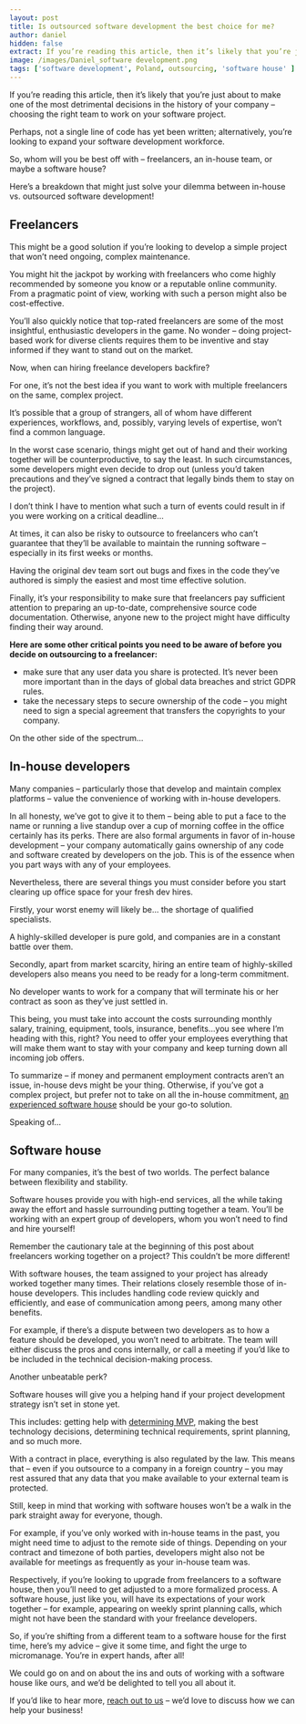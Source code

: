 ```yaml
---
layout: post
title: Is outsourced software development the best choice for me?
author: daniel
hidden: false
extract: If you’re reading this article, then it’s likely that you’re just about to make one of the most detrimental decisions in the history of your company – choosing the right team to work on your software project. Perhaps, not a single line of code has yet been written; alternatively, you’re looking to expand your software development workforce. So, whom will you be best off with – freelancers, an in-house team, or maybe a software house?
image: /images/Daniel_software development.png
tags: ['software development', Poland, outsourcing, 'software house' ]  
---
```


If you’re reading this article, then it’s likely that you’re just about to make one of the most detrimental decisions in the history of your company – choosing the right team to work on your software project.

Perhaps, not a single line of code has yet been written; alternatively, you’re looking to expand your software development workforce.

So, whom will you be best off with – freelancers, an in-house team, or maybe a software house?

Here’s a breakdown that might just solve your dilemma between in-house vs. outsourced software development!

## Freelancers

This might be a good solution if you’re looking to develop a simple project that won’t need ongoing, complex maintenance.

You might hit the jackpot by working with freelancers who come highly recommended by someone you know or a reputable online community. From a pragmatic point of view, working with such a person might also be cost-effective.

You’ll also quickly notice that top-rated freelancers are some of the most insightful, enthusiastic developers in the game. No wonder – doing project-based work for diverse clients requires them to be inventive and stay informed if they want to stand out on the market.

Now, when can hiring freelance developers backfire?

For one, it’s not the best idea if you want to work with multiple freelancers on the same, complex project.

It’s possible that a group of strangers, all of whom have different experiences, workflows, and, possibly, varying levels of expertise, won’t find a common language.

In the worst case scenario, things might get out of hand and their working together will be counterproductive, to say the least. In such circumstances, some developers might even decide to drop out (unless you’d taken precautions and they’ve signed a contract that legally binds them to stay on the project).

I don’t think I have to mention what such a turn of events could result in if you were working on a critical deadline...

At times, it can also be risky to outsource to freelancers who can’t guarantee that they’ll be available to maintain the running software – especially in its first weeks or months.

Having the original dev team sort out bugs and fixes in the code they’ve authored is simply the easiest and most time effective solution.

Finally, it’s your responsibility to make sure that freelancers pay sufficient attention to preparing an up-to-date, comprehensive source code documentation. Otherwise, anyone new to the project might have difficulty finding their way around.

**Here are some other critical points you need to be aware of before you decide on outsourcing to a freelancer:**

 - make sure that any user data you share is protected. It’s never been more important than in the days of global data breaches and strict GDPR rules.
 -  take the necessary steps to secure ownership of the code – you might need to sign a special agreement that transfers the copyrights to your company.
    
On the other side of the spectrum...

## In-house developers

Many companies – particularly those that develop and maintain complex platforms – value the convenience of working with in-house developers.

In all honesty, we’ve got to give it to them – being able to put a face to the name or running a live standup over a cup of morning coffee in the office certainly has its perks. There are also formal arguments in favor of in-house development – your company automatically gains ownership of any code and software created by developers on the job. This is of the essence when you part ways with any of your employees.

Nevertheless, there are several things you must consider before you start clearing up office space for your fresh dev hires.

Firstly, your worst enemy will likely be... the shortage of qualified specialists.

A highly-skilled developer is pure gold, and companies are in a constant battle over them.

Secondly, apart from market scarcity, hiring an entire team of highly-skilled developers also means you need to be ready for a long-term commitment.

No developer wants to work for a company that will terminate his or her contract as soon as they’ve just settled in.

This being, you must take into account the costs surrounding monthly salary, training, equipment, tools, insurance, benefits...you see where I’m heading with this, right? You need to offer your employees everything that will make them want to stay with your company and keep turning down all incoming job offers.

To summarize – if money and permanent employment contracts aren’t an issue, in-house devs might be your thing. Otherwise, if you’ve got a complex project, but prefer not to take on all the in-house commitment, [an experienced software house](https://brightinventions.pl/what-we-offer/) should be your go-to solution.

Speaking of…

## Software house

For many companies, it’s the best of two worlds. The perfect balance between flexibility and stability.

Software houses provide you with high-end services, all the while taking away the effort and hassle surrounding putting together a team. You’ll be working with an expert group of developers, whom you won’t need to find and hire yourself!

Remember the cautionary tale at the beginning of this post about freelancers working together on a project? This couldn’t be more different!

With software houses, the team assigned to your project has already worked together many times. Their relations closely resemble those of in-house developers. This includes handling code review quickly and efficiently, and ease of communication among peers, among many other benefits.

For example, if there’s a dispute between two developers as to how a feature should be developed, you won’t need to arbitrate. The team will either discuss the pros and cons internally, or call a meeting if you’d like to be included in the technical decision-making process.

Another unbeatable perk?

Software houses will give you a helping hand if your project development strategy isn’t set in stone yet.

This includes: getting help with [determining MVP](https://brightinventions.pl/blog/mistakes-startups-make-when-developing-their-mobile-product/), making the best technology decisions, determining technical requirements, sprint planning, and so much more.

With a contract in place, everything is also regulated by the law. This means that – even if you outsource to a company in a foreign country – you may rest assured that any data that you make available to your external team is protected.

Still, keep in mind that working with software houses won’t be a walk in the park straight away for everyone, though.

For example, if you’ve only worked with in-house teams in the past, you might need time to adjust to the remote side of things. Depending on your contract and timezone of both parties, developers might also not be available for meetings as frequently as your in-house team was.

Respectively, if you’re looking to upgrade from freelancers to a software house, then you’ll need to get adjusted to a more formalized process. A software house, just like you, will have its expectations of your work together – for example, appearing on weekly sprint planning calls, which might not have been the standard with your freelance developers.

So, if you’re shifting from a different team to a software house for the first time, here’s my advice – give it some time, and fight the urge to micromanage. You’re in expert hands, after all!

We could go on and on about the ins and outs of working with a software house like ours, and we’d be delighted to tell you all about it.

If you’d like to hear more, [reach out to us](https://brightinventions.pl/start-project/) – we’d love to discuss how we can help your business!

